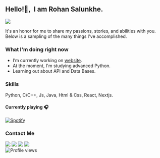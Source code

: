 ## Hello!👋,&nbsp; I am Rohan Salunkhe.
<img src="https://encrypted-tbn0.gstatic.com/images?q=tbn:ANd9GcTwjxK1Skybafj-TL5mEC-_CJp5xwexjgiVPg&usqp=CAU"/>

It's an honor for me to share my passions, stories, and abilities with you. Below is a sampling of the many things I've accomplished.

### What I'm doing right now
- I’m currently working on [website](https://rohan.ml).
- At the moment, I'm studying advanced Python.
- Learning out about API and Data Bases.


### Skills 
Python, C/C++, Js, Java, Html & Css, React, Nextjs.

#### Currently playing 🎧
[![Spotify](https://my-spotify-api.vercel.app/api/spotify)](https://open.spotify.com/user/kgzfm4xv0udlhp30f5dhy2uci)

### Contact Me
[<img src="https://img.icons8.com/nolan/30/instagram-new.png"/>](https://www.instagram.com/amrohann/) 
[<img src="https://img.icons8.com/nolan/30/telegram-app.png"/>](https://t.me/amrohan)
[<img src="https://img.icons8.com/nolan/30/twitter.png"/>](https://twitter.com/Amrohann)
[<img src="https://img.icons8.com/nolan/30/github.png"/>](https://github.com/amrohan)\
![Profile views](https://gpvc.arturio.dev/amrohan) 

